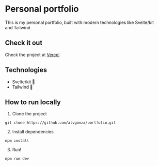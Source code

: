 # Personal portfolio
This is my personal portfolio, built with modern technologies like Svelte/kit and Tailwind.

## Check it out
Check the project at [Vercel](https://efteling-queue-checker.vercel.app/)

## Technologies
- Svelte/kit 🔶
- Tailwind 🔷

## How to run locally
1. Clone the project
```
git clone https://github.com/alvgonzx/portfolio.git
```
2. Install dependencies
```
npm install
```
3. Run!
```
npm run dev
```
